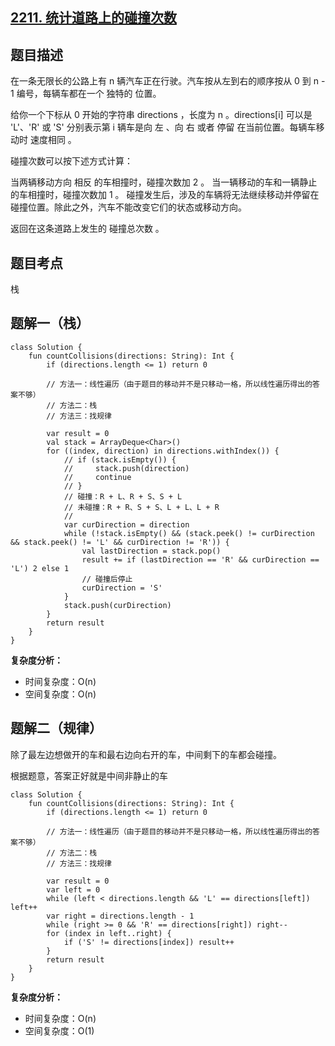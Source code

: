 ## [2211. 统计道路上的碰撞次数](https://leetcode.cn/problems/count-collisions-on-a-road/description/)

## 题目描述

在一条无限长的公路上有 n 辆汽车正在行驶。汽车按从左到右的顺序按从 0 到 n - 1 编号，每辆车都在一个 独特的 位置。

给你一个下标从 0 开始的字符串 directions ，长度为 n 。directions[i] 可以是 'L'、'R' 或 'S' 分别表示第 i 辆车是向 左 、向 右 或者 停留 在当前位置。每辆车移动时 速度相同 。

碰撞次数可以按下述方式计算：

当两辆移动方向 相反 的车相撞时，碰撞次数加 2 。
当一辆移动的车和一辆静止的车相撞时，碰撞次数加 1 。
碰撞发生后，涉及的车辆将无法继续移动并停留在碰撞位置。除此之外，汽车不能改变它们的状态或移动方向。

返回在这条道路上发生的 碰撞总次数 。

## 题目考点

栈

## 题解一（栈）
 
```
class Solution {
    fun countCollisions(directions: String): Int {
        if (directions.length <= 1) return 0

        // 方法一：线性遍历（由于题目的移动并不是只移动一格，所以线性遍历得出的答案不够）
        // 方法二：栈
        // 方法三：找规律

        var result = 0
        val stack = ArrayDeque<Char>()
        for ((index, direction) in directions.withIndex()) {
            // if (stack.isEmpty()) {
            //     stack.push(direction)
            //     continue
            // }
            // 碰撞：R + L、R + S、S + L
            // 未碰撞：R + R、S + S、L + L、L + R
            // 
            var curDirection = direction
            while (!stack.isEmpty() && (stack.peek() != curDirection && stack.peek() != 'L' && curDirection != 'R')) {
                val lastDirection = stack.pop()
                result += if (lastDirection == 'R' && curDirection == 'L') 2 else 1
                // 碰撞后停止
                curDirection = 'S'
            }
            stack.push(curDirection)
        }
        return result
    }
}
```

**复杂度分析：**

- 时间复杂度：O(n)
- 空间复杂度：O(n) 

## 题解二（规律）

除了最左边想做开的车和最右边向右开的车，中间剩下的车都会碰撞。

根据题意，答案正好就是中间非静止的车

```
class Solution {
    fun countCollisions(directions: String): Int {
        if (directions.length <= 1) return 0

        // 方法一：线性遍历（由于题目的移动并不是只移动一格，所以线性遍历得出的答案不够）
        // 方法二：栈
        // 方法三：找规律

        var result = 0
        var left = 0
        while (left < directions.length && 'L' == directions[left]) left++
        var right = directions.length - 1
        while (right >= 0 && 'R' == directions[right]) right--
        for (index in left..right) {
            if ('S' != directions[index]) result++
        }
        return result
    }
}
```

**复杂度分析：**

- 时间复杂度：O(n)
- 空间复杂度：O(1) 
